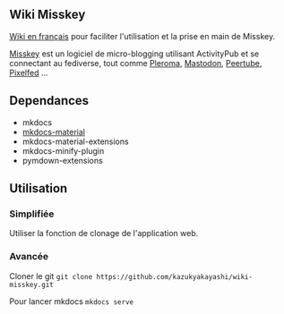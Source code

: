 ## Wiki Misskey

[Wiki en français](https://wiki.misskey.fr) pour faciliter l'utilisation et la prise en main de Misskey.

[Misskey](https://github.com/syuilo/misskey) est un logiciel de micro-blogging utilisant ActivityPub et se connectant au fediverse, tout comme [Pleroma](https://pleroma.social/), [Mastodon](https://github.com/tootsuite/mastodon), [Peertube](https://github.com/Chocobozzz/PeerTube), [Pixelfed](https://github.com/pixelfed/pixelfed) ...

## Dependances

- mkdocs
- [mkdocs-material](https://squidfunk.github.io/mkdocs-material/)
- mkdocs-material-extensions
- mkdocs-minify-plugin
- pymdown-extensions

## Utilisation

### Simplifiée 
Utiliser la fonction de clonage de l'application web.

### Avancée 
Cloner le git
`git clone https://github.com/kazukyakayashi/wiki-misskey.git`

Pour lancer mkdocs
`mkdocs serve`
